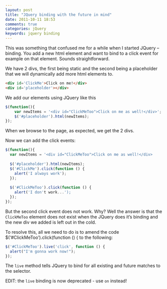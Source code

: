 ```yaml
---
layout: post
title: "JQuery binding with the future in mind"
date: 2011-10-11 18:53
comments: true
categories: jQuery
keywords: jquery binding
---
```

This was something that confused me for a while when I started JQuery – binding.  You add a new html element and want to bind to a click event for example on that element. Sounds straightforward.

We have 2 divs, the first being static and the second being a placeholder that we will dynamically add more html elements to.
<!--more-->
```html
<div id='ClickMe'>Click on me!</div>
<div id='placeholder'></div>
```

We add our elements using JQuery like this

```javascript
$(function(){  
    var newItems = '<div id="ClickMeToo">Click on me as well!</div>';  
    $('#placeholder').html(newItems);  
}); 
```

When we browse to the page, as expected, we get the 2 divs.

Now we can add the click events:

```javascript
$(function(){  
  var newItems = '<div id="ClickMeToo">Click on me as well!</div>
   
  $('#placeholder').html(newItems);  
  $('#ClickMe').click(function () {  
    alert('I always work');  
  });  
 
  $('#ClickMeToo').click(function () {  
    alert('I don't work...');  
  });  
});
```

But the second click event does not work.  Why?  Well the answer is that the `ClickMeToo` element does not exist when the JQuery does it’s binding and the new div we added is left out in the cold.

To resolve this, all we need to do is to amend the code $(‘#ClickMeToo’).click(function () { to the following:

```javascript
$('#ClickMeToo').live('click', function () {  
  alert("I'm gonna work now!");  
}); 
```

The `live` method tells JQuery to bind for all existing and future matches to the selector.

EDIT: the `live` binding is now deprecated - use `on` instead!